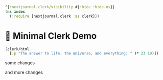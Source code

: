 ```clojure
^{:nextjournal.clerk/visibility #{:hide :hide-ns}}
(ns index
  (:require [nextjournal.clerk :as clerk]))
```

# 🎪 Minimal Clerk Demo

```clojure
(clerk/html
  [:p "The answer to life, the universe, and everything: " (* 23 19)])
```

some changes

and more changes
